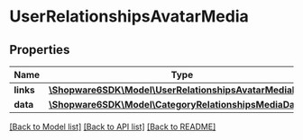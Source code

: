 # UserRelationshipsAvatarMedia

## Properties
Name | Type | Description | Notes
------------ | ------------- | ------------- | -------------
**links** | [**\Shopware6SDK\Model\UserRelationshipsAvatarMediaLinks**](UserRelationshipsAvatarMediaLinks.md) |  | [optional] 
**data** | [**\Shopware6SDK\Model\CategoryRelationshipsMediaData**](CategoryRelationshipsMediaData.md) |  | [optional] 

[[Back to Model list]](../../README.md#documentation-for-models) [[Back to API list]](../../README.md#documentation-for-api-endpoints) [[Back to README]](../../README.md)

